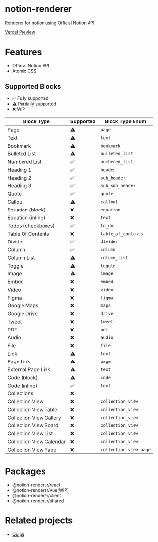 # notion-renderer

Renderer for notion using Official Notion API.

[Vercel Preview](http://notion-renderer.ihyf.me/)

# Features

- Official Notion API
- Atomic CSS

## Supported Blocks

- ✅ Fully supported
- ⚠️ Partially supported
- ❌ WIP

| Block Type               | Supported | Block Type Enum        |
| ------------------------ | --------- | ---------------------- |
| Page                     | ⚠️        | `page`                 |
| Text                     | ⚠️        | `text`                 |
| Bookmark                 | ⚠️        | `bookmark`             |
| Bulleted List            | ⚠️        | `bulleted_list`        |
| Numbered List            | ✅        | `numbered_list`        |
| Heading 1                | ✅        | `header`               |
| Heading 2                | ✅        | `sub_header`           |
| Heading 3                | ✅        | `sub_sub_header`       |
| Quote                    | ✅        | `quote`                |
| Callout                  | ⚠️        | `callout`              |
| Equation (block)         | ❌        | `equation`             |
| Equation (inline)        | ❌        | `text`                 |
| Todos (checkboxes)       | ✅        | `to_do`                |
| Table Of Contents        | ❌        | `table_of_contents`    |
| Divider                  | ✅        | `divider`              |
| Column                   | ✅        | `column`               |
| Column List              | ⚠️        | `column_list`          |
| Toggle                   | ⚠️        | `toggle`               |
| Image                    | ⚠️        | `image`                |
| Embed                    | ❌        | `embed`                |
| Video                    | ❌        | `video`                |
| Figma                    | ❌        | `figma`                |
| Google Maps              | ❌        | `maps`                 |
| Google Drive             | ❌        | `drive`                |
| Tweet                    | ❌        | `tweet`                |
| PDF                      | ❌        | `pdf`                  |
| Audio                    | ❌        | `audio`                |
| File                     | ❌        | `file`                 |
| Link                     | ⚠️        | `text`                 |
| Page Link                | ⚠️        | `page`                 |
| External Page Link       | ⚠️        | `text`                 |
| Code (block)             | ⚠️        | `code`                 |
| Code (inline)            | ✅        | `text`                 |
| Collections              | ❌        |                        |
| Collection View          | ❌        | `collection_view`      |
| Collection View Table    | ❌        | `collection_view`      |
| Collection View Gallery  | ❌        | `collection_view`      |
| Collection View Board    | ❌        | `collection_view`      |
| Collection View List     | ❌        | `collection_view`      |
| Collection View Calendar | ❌        | `collection_view`      |
| Collection View Page     | ❌        | `collection_view_page` |

# Packages

- @notion-renderer/react
- @notion-renderer/vue(WIP)
- @notion-renderer/client
- @notion-renderer/shared

# Related projects

- [Quipu](https://github.com/iheyunfei/quipu)
